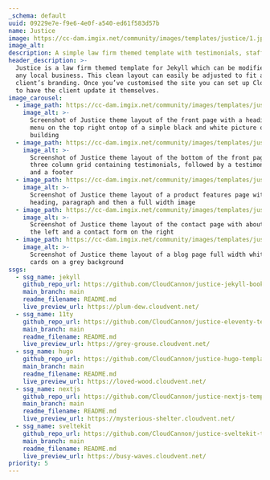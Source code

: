 ```yaml
---
_schema: default
uuid: 09229e7e-f9e6-4e0f-a540-ed61f583d57b
name: Justice
image: https://cc-dam.imgix.net/community/images/templates/justice/1.jpg
image_alt:
description: A simple law firm themed template with testimonials, staff and contact pages.
header_description: >-
  Justice is a law firm themed template for Jekyll which can be modified to fit
  any local business. This clean layout can easily be adjusted to fit any
  client’s branding. Once you’ve customised the site you can set up CloudCannon
  to have the client update it themselves.
image_carousel:
  - image_path: https://cc-dam.imgix.net/community/images/templates/justice/1.jpg
    image_alt: >-
      Screenshot of Justice theme layout of the front page with a heading and
      menu on the top right ontop of a simple black and white picture of a
      building
  - image_path: https://cc-dam.imgix.net/community/images/templates/justice/2.jpg
    image_alt: >-
      Screenshot of Justice theme layout of the bottom of the front page with a
      three column grid containing testimonials, followed by a testimonial block
      and a footer
  - image_path: https://cc-dam.imgix.net/community/images/templates/justice/3.jpg
    image_alt: >-
      Screenshot of Justice theme layout of a product features page with a
      heading, paragraph and then a full width image
  - image_path: https://cc-dam.imgix.net/community/images/templates/justice/4.jpg
    image_alt: >-
      Screenshot of Justice theme layout of the contact page with about info on
      the left and a contact form on the right
  - image_path: https://cc-dam.imgix.net/community/images/templates/justice/5.jpg
    image_alt: >-
      Screenshot of Justice theme layout of a blog page full width white blog
      cards on a grey background
ssgs:
  - ssg_name: jekyll
    github_repo_url: https://github.com/CloudCannon/justice-jekyll-bookshop-template
    main_branch: main
    readme_filename: README.md
    live_preview_url: https://plum-dew.cloudvent.net/
  - ssg_name: 11ty
    github_repo_url: https://github.com/CloudCannon/justice-eleventy-template
    main_branch: main
    readme_filename: README.md
    live_preview_url: https://grey-grouse.cloudvent.net/
  - ssg_name: hugo
    github_repo_url: https://github.com/CloudCannon/justice-hugo-template
    main_branch: main
    readme_filename: README.md
    live_preview_url: https://loved-wood.cloudvent.net/
  - ssg_name: nextjs
    github_repo_url: https://github.com/CloudCannon/justice-nextjs-template
    main_branch: main
    readme_filename: README.md
    live_preview_url: https://mysterious-shelter.cloudvent.net/
  - ssg_name: sveltekit
    github_repo_url: https://github.com/CloudCannon/justice-sveltekit-template
    main_branch: main
    readme_filename: README.md
    live_preview_url: https://busy-waves.cloudvent.net/
priority: 5
---
```

